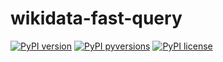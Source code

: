 # wikidata-fast-query

[![PyPI version](https://img.shields.io/pypi/v/wikidata-fast-query.svg)](https://pypi.org/project/wikidata-fast-query/)
[![PyPI pyversions](https://img.shields.io/pypi/pyversions/wikidata-fast-query.svg)](https://pypi.org/project/wikidata-fast-query/)
[![PyPI license](https://img.shields.io/pypi/l/wikidata-fast-query.svg)](https://pypi.org/project/wikidata-fast-query/)
